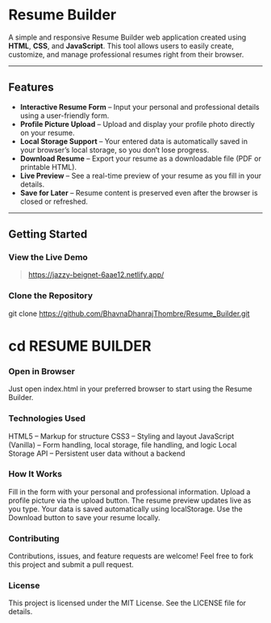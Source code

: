 #  Resume Builder

A simple and responsive Resume Builder web application created using **HTML**, **CSS**, and **JavaScript**. This tool allows users to easily create, customize, and manage professional resumes right from their browser.

---

##  Features

-  **Interactive Resume Form** – Input your personal and professional details using a user-friendly form.
-  **Profile Picture Upload** – Upload and display your profile photo directly on your resume.
-  **Local Storage Support** – Your entered data is automatically saved in your browser’s local storage, so you don’t lose progress.
-  **Download Resume** – Export your resume as a downloadable file (PDF or printable HTML).
-  **Live Preview** – See a real-time preview of your resume as you fill in your details.
-  **Save for Later** – Resume content is preserved even after the browser is closed or refreshed.

---

##  Getting Started

### View the Live Demo

> https://jazzy-beignet-6aae12.netlify.app/

###  Clone the Repository


git clone  https://github.com/BhavnaDhanrajThombre/Resume_Builder.git
# cd RESUME BUILDER

### Open in Browser
Just open index.html in your preferred browser to start using the Resume Builder.

### Technologies Used

HTML5 – Markup for structure
CSS3 – Styling and layout
JavaScript (Vanilla) – Form handling, local storage, file handling, and logic
Local Storage API – Persistent user data without a backend

### How It Works

Fill in the form with your personal and professional information.
Upload a profile picture via the upload button.
The resume preview updates live as you type.
Your data is saved automatically using localStorage.
Use the Download button to save your resume locally.

### Contributing
Contributions, issues, and feature requests are welcome!
Feel free to fork this project and submit a pull request.

### License
This project is licensed under the MIT License. See the LICENSE file for details.


